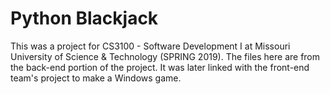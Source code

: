 # Python Blackjack


This was a project for CS3100 - Software Development I at Missouri University of Science & Technology (SPRING 2019).  The files here are from the back-end portion of the project.  It was later linked with the front-end team's project to make a Windows game.
